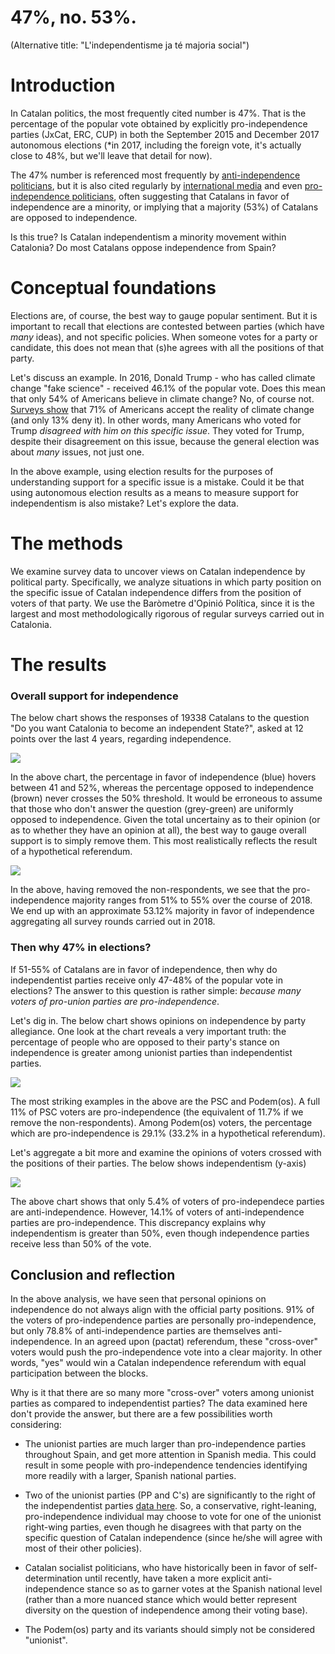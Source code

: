 47%, no. 53%.
================

(Alternative title: "L'independentisme ja té majoria social")

Introduction
============

In Catalan politics, the most frequently cited number is 47%. That is the percentage of the popular vote obtained by explicitly pro-independence parties (JxCat, ERC, CUP) in both the September 2015 and December 2017 autonomous elections (\*in 2017, including the foreign vote, it's actually close to 48%, but we'll leave that detail for now).

The 47% number is referenced most frequently by [anti-independence politicians](https://twitter.com/miqueliceta/status/648797449167970304), but it is also cited regularly by [international media](https://www.nytimes.com/2017/12/21/world/europe/catalan-separatists-keep-majority-in-regional-vote.html) and even [pro-independence politicians](http://www.totsantcugat.cat/actualitat/politica/torrent-no-hi-ha-cap-independentista-que-es-conformi-amb-un-47-7-hem-de-ser-mes_205053102.html), often suggesting that Catalans in favor of independence are a minority, or implying that a majority (53%) of Catalans are opposed to independence.

Is this true? Is Catalan independentism a minority movement within Catalonia? Do most Catalans oppose independence from Spain?

Conceptual foundations
======================

Elections are, of course, the best way to gauge popular sentiment. But it is important to recall that elections are contested between parties (which have *many* ideas), and not specific policies. When someone votes for a party or candidate, this does not mean that (s)he agrees with all the positions of that party.

Let's discuss an example. In 2016, Donald Trump - who has called climate change "fake science" - received 46.1% of the popular vote. Does this mean that only 54% of Americans believe in climate change? No, of course not. [Surveys show](https://www.apa.org/monitor/2018/02/numbers) that 71% of Americans accept the reality of climate change (and only 13% deny it). In other words, many Americans who voted for Trump *disagreed with him on this specific issue*. They voted for Trump, despite their disagreement on this issue, because the general election was about *many* issues, not just one.

In the above example, using election results for the purposes of understanding support for a specific issue is a mistake. Could it be that using autonomous election results as a means to measure support for independentism is also mistake? Let's explore the data.

The methods
===========

We examine survey data to uncover views on Catalan independence by political party. Specifically, we analyze situations in which party position on the specific issue of Catalan independence differs from the position of voters of that party. We use the Baròmetre d'Opinió Política, since it is the largest and most methodologically rigorous of regular surveys carried out in Catalonia.

The results
===========

### Overall support for independence

The below chart shows the responses of 19338 Catalans to the question "Do you want Catalonia to become an independent State?", asked at 12 points over the last 4 years, regarding independence.

![](figures/unnamed-chunk-4-1.png)

In the above chart, the percentage in favor of independence (blue) hovers between 41 and 52%, whereas the percentage opposed to independence (brown) never crosses the 50% threshold. It would be erroneous to assume that those who don't answer the question (grey-green) are uniformly opposed to independence. Given the total uncertainy as to their opinion (or as to whether they have an opinion at all), the best way to gauge overall support is to simply remove them. This most realistically reflects the result of a hypothetical referendum.

![](figures/unnamed-chunk-5-1.png)

In the above, having removed the non-respondents, we see that the pro-independence majority ranges from 51% to 55% over the course of 2018. We end up with an approximate 53.12% majority in favor of independence aggregating all survey rounds carried out in 2018.

### Then why 47% in elections?

If 51-55% of Catalans are in favor of independence, then why do independentist parties receive only 47-48% of the popular vote in elections? The answer to this question is rather simple: *because many voters of pro-union parties are pro-independence*.

Let's dig in. The below chart shows opinions on independence by party allegiance. One look at the chart reveals a very important truth: the percentage of people who are opposed to their party's stance on independence is greater among unionist parties than independentist parties.

![](figures/unnamed-chunk-6-1.png)

The most striking examples in the above are the PSC and Podem(os). A full 11% of PSC voters are pro-independence (the equivalent of 11.7% if we remove the non-respondents). Among Podem(os) voters, the percentage which are pro-independence is 29.1% (33.2% in a hypothetical referendum).

Let's aggregate a bit more and examine the opinions of voters crossed with the positions of their parties. The below shows independentism (y-axis)

![](figures/unnamed-chunk-7-1.png)

The above chart shows that only 5.4% of voters of pro-independece parties are anti-independence. However, 14.1% of voters of anti-independence parties are pro-independence. This discrepancy explains why independentism is greater than 50%, even though independence parties receive less than 50% of the vote.

Conclusion and reflection
-------------------------

In the above analysis, we have seen that personal opinions on independence do not always align with the official party positions. 91% of the voters of pro-independence parties are personally pro-independence, but only 78.8% of anti-independence parties are themselves anti-independence. In an agreed upon (pactat) referendum, these "cross-over" voters would push the pro-independence vote into a clear majority. In other words, "yes" would win a Catalan independence referendum with equal participation between the blocks.

Why is it that there are so many more "cross-over" voters among unionist parties as compared to independentist parties? The data examined here don't provide the answer, but there are a few possibilities worth considering:

-   The unionist parties are much larger than pro-independence parties throughout Spain, and get more attention in Spanish media. This could result in some people with pro-independence tendencies identifying more readily with a larger, Spanish national parties.
-   Two of the unionist parties (PP and C's) are significantly to the right of the independentist parties [data here](https://www.vilaweb.cat/noticies/dada-joe-brew-independentisme-dreta-esquerra/). So, a conservative, right-leaning, pro-independence individual may choose to vote for one of the unionist right-wing parties, even though he disagrees with that party on the specific question of Catalan independence (since he/she will agree with most of their other policies).

-   Catalan socialist politicians, who have historically been in favor of self-determination until recently, have taken a more explicit anti-independence stance so as to garner votes at the Spanish national level (rather than a more nuanced stance which would better represent diversity on the question of independence among their voting base).

-   The Podem(os) party and its variants should simply not be considered "unionist".
